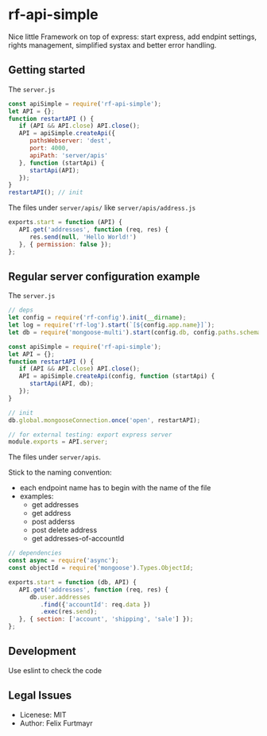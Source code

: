 # rf-api-simple
Nice little Framework on top of express: start express, add endpint settings, rights management, simplified systax and better error handling.

## Getting started
The `server.js`
```js
const apiSimple = require('rf-api-simple');
let API = {};
function restartAPI () {
   if (API && API.close) API.close();
   API = apiSimple.createApi({
      pathsWebserver: 'dest',
      port: 4000,
      apiPath: 'server/apis'
   }, function (startApi) {
      startApi(API);
   });
}
restartAPI(); // init

```

The files under `server/apis/` like `server/apis/address.js`
```js
exports.start = function (API) {
   API.get('addresses', function (req, res) {
      res.send(null, 'Hello World!')
   }, { permission: false });
};

```

## Regular server configuration example
The `server.js`
```js
// deps
let config = require('rf-config').init(__dirname);
let log = require('rf-log').start(`[${config.app.name}]`);
let db = require('mongoose-multi').start(config.db, config.paths.schemas);

const apiSimple = require('rf-api-simple');
let API = {};
function restartAPI () {
   if (API && API.close) API.close();
   API = apiSimple.createApi(config, function (startApi) {
      startApi(API, db);
   });
}

// init
db.global.mongooseConnection.once('open', restartAPI);

// for external testing: export express server
module.exports = API.server;
```

The files under `server/apis`.

Stick to the naming convention:
* each endpoint name has to begin with the name of the file
* examples:
   * get addresses
   * get address
   * post adderss
   * post delete address
   * get addresses-of-accountId
```js
// dependencies
const async = require('async');
const objectId = require('mongoose').Types.ObjectId;

exports.start = function (db, API) {
   API.get('addresses', function (req, res) {
      db.user.addresses
         .find({'accountId': req.data })
         .exec(res.send);
   }, { section: ['account', 'shipping', 'sale'] });
};
```


## Development
Use eslint to check the code


## Legal Issues
* Licenese: MIT
* Author: Felix Furtmayr
